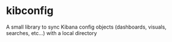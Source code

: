 # kibconfig
A small library to sync Kibana config objects (dashboards, visuals, searches, etc...) with a local directory

